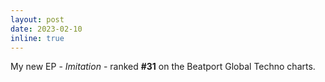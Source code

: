 ```yaml
---
layout: post
date: 2023-02-10
inline: true
---
```


My new EP - _Imitation_ - ranked **#31** on the Beatport Global Techno charts.